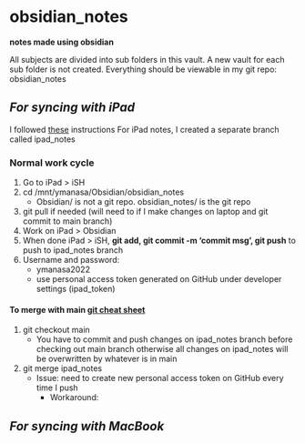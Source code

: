 # obsidian_notes
**notes made using obsidian**

All subjects are divided into sub folders in this vault.
A new vault for each sub folder is not created.
Everything should be viewable in my git repo: obsidian_notes

## *For syncing with iPad*
I followed [these](https://gist.github.com/DannyQuah/f686c0e43b741468e12515cd79017489) instructions 
For iPad notes, I created a separate branch called ipad_notes
### Normal work cycle 
1. Go to iPad > iSH
2. cd /mnt/ymanasa/Obsidian/obsidian_notes
	- Obsidian/ is not a git repo. obsidian_notes/ is the git repo 
3. git pull if needed (will need to if I make changes on laptop and git commit to main branch)
4. Work on iPad > Obsidian 
5. When done iPad > iSH, **git add, git commit -m ‘commit msg’, git push** to push to ipad_notes branch 
6. Username and password:
	- ymanasa2022
	- use personal access token generated on GitHub under developer settings (ipad_token)
#### To merge with main [git cheat sheet](https://education.github.com/git-cheat-sheet-education.pdf)
1.  git checkout main 
	- You have to commit and push changes on ipad_notes branch before checking out main branch otherwise all changes on ipad_notes will be overwritten by whatever is in main
2. git merge ipad_notes
	- Issue: need to create new personal access token on GitHub every time I push
		- Workaround: 
## *For syncing with MacBook* 



